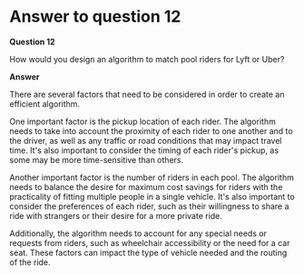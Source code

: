 # Answer to question 12

**Question 12**

How would you design an algorithm to match pool riders for Lyft or Uber?

**Answer**

There are several factors that need to be considered in order to create an efficient algorithm.

One important factor is the pickup location of each rider. The algorithm needs to take into account the proximity of each rider to one another and to the driver, as well as any traffic or road conditions that may impact travel time. It's also important to consider the timing of each rider's pickup, as some may be more time-sensitive than others.

Another important factor is the number of riders in each pool. The algorithm needs to balance the desire for maximum cost savings for riders with the practicality of fitting multiple people in a single vehicle. It's also important to consider the preferences of each rider, such as their willingness to share a ride with strangers or their desire for a more private ride.

Additionally, the algorithm needs to account for any special needs or requests from riders, such as wheelchair accessibility or the need for a car seat. These factors can impact the type of vehicle needed and the routing of the ride.

